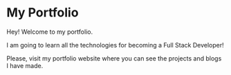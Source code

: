 # My Portfolio

Hey! Welcome to my portfolio.

 I am going to learn all the technologies for becoming a Full Stack Developer!
 
 Please, visit my portfolio website where you can see the projects and blogs I have made. 

